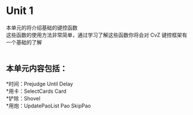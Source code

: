 # Unit 1

本单元的将介绍基础的键控函数<br>
这些函数的使用方法非常简单，通过学习了解这些函数你将会对 CvZ 键控框架有一个基础的了解<br><br>
## 本单元内容包括：
*时间：Prejudge  Until  Delay<br>
*用卡：SelectCards  Card<br>
*铲除：Shovel<br>
*用炮：UpdatePaoList  Pao  SkipPao<br>